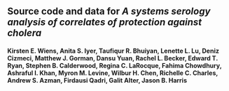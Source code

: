 ## Source code and data for _A systems serology analysis of correlates of protection against cholera_ 
#### Kirsten E. Wiens, Anita S. Iyer, Taufiqur R. Bhuiyan, Lenette L. Lu, Deniz Cizmeci, Matthew J. Gorman, Dansu Yuan, Rachel L. Becker, Edward T. Ryan, Stephen B. Calderwood, Regina C. LaRocque, Fahima Chowdhury, Ashraful I. Khan, Myron M. Levine, Wilbur H. Chen, Richelle C. Charles, Andrew S. Azman, Firdausi Qadri, Galit Alter, Jason B. Harris
